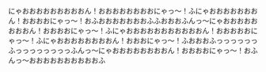 にゃおおおおおおおおおん！おおおおおおおおにゃっ～！ふにゃおおおおおおおん！おおおおにゃっ～！おふおおおおおおおふふおおおふんっ～にゃおおおおおおおおん！おおおおにゃっ～！ふにゃおおおおおおおおおおおん！おおおおおにゃっ～！ふにゃおおおおおおおおん！おおおにゃっ～！ふおおおふっっっっっっふっっっっっっっっふんっ～にゃおおおおおおおおん！おおおおにゃっ～！おふんっ～おおおおおおおおおおふ
